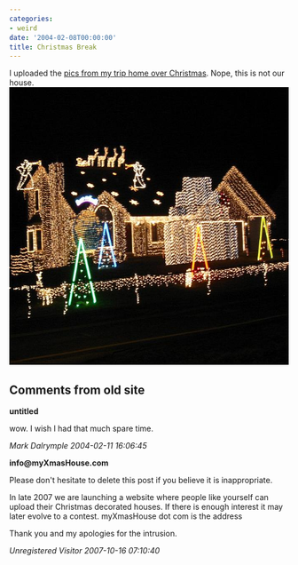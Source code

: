 ```yaml
---
categories:
- weird
date: '2004-02-08T00:00:00'
title: Christmas Break
---
```



I uploaded the [pics from my trip home over Christmas](http://kurup.org/photo/album?album_id=13244). Nope, this is not our house.  <img src="/images/christmas-lights.jpg" height="500" width="667" alt="Christmas Lights"/>

<div id="comment-box">
<h2>Comments from old site</h2>

<div class="one-comment">
<p><b>untitled</b></p>
<p>
wow.  I wish I had that much spare time.
</p>
<address class="signature">
<span class="author">Mark Dalrymple</span>
<span class="date">2004-02-11 16:06:45</span>
</address>
</div>

<div class="one-comment">
<p><b>info@myXmasHouse.com</b></p>
<p>
Please don't hesitate to delete this post if you believe it is inappropriate.
</p>
<p>
In late 2007 we are launching a website where people like yourself can
upload their Christmas decorated houses. If there is enough interest
it may later evolve to a contest. myXmasHouse dot com is the address
</p>
<p>
Thank you and my apologies for the intrusion.
</p>
<address class="signature">
<span class="author">Unregistered Visitor</span>
<span class="date">2007-10-16 07:10:40</span>
</address>
</div>

</div>
